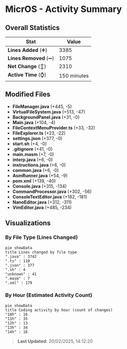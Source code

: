 # MicrOS - Activity Summary 

## Overall Statistics

| Stat                   | Value                                                             |
| ---------------------- | ----------------------------------------------------------------- |
| **Lines Added** (➕)   | 3385                                          |
| **Lines Removed** (➖) | 1075                                        |
| **Net Change** (↕)    | 2310                |
| **Active Time** (⌚)   | 150 minutes |


## Modified Files
- **FileManager.java** (+445, -5)
- **VirtualFileSystem.java** (+513, -47)
- **BackgroundPanel.java** (+31, -0)
- **Main.java** (+104, -4)
- **FileContextMenuProvider.ts** (+33, -32)
- **FileExplorer.ts** (+23, -22)
- **settings.json** (+377, -0)
- **start.sh** (+4, -0)
- **.gitignore** (+41, -0)
- **main.masm** (+7, -0)
- **interp.java** (+6, -0)
- **instructions.java** (+6, -0)
- **common.java** (+6, -0)
- **AsmRunner.java** (+54, -9)
- **pom.xml** (+139, -40)
- **Console.java** (+315, -134)
- **CommandProcessor.java** (+302, -56)
- **ConsoleTextEditor.java** (+182, -181)
- **NanoEditor.java** (+312, -311)
- **VimEditor.java** (+485, -234)

## Visualizations

### By File Type (Lines Changed)

```mermaid
pie showData
title Lines changed by file type
".java" : 3742
".ts" : 110
".json" : 377
".sh" : 4
"unknown" : 41
".masm" : 7
".xml" : 179
```

### By Hour (Estimated Activity Count)

```mermaid
pie showData
title Coding activity by hour (count of changes)
"10h" : 16
"11h" : 35
"12h" : 13
"13h" : 34
"14h" : 16
```


> **Last Updated:** 20/02/2025, 14:12:20